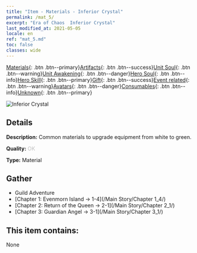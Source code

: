 ```yaml
---
title: "Item - Materials - Inferior Crystal"
permalink: /mat_5/
excerpt: "Era of Chaos  Inferior Crystal"
last_modified_at: 2021-05-05
locale: en
ref: "mat_5.md"
toc: false
classes: wide
---
```

 [Materials](/Items/){: .btn .btn--primary}[Artifacts](/Items/Artifacts/){: .btn .btn--success}[Unit Soul](/Items/UnitSoul/){: .btn .btn--warning}[Unit Awakening](/Items/UnitAwakening/){: .btn .btn--danger}[Hero Soul](/Items/HeroSoul/){: .btn .btn--info}[Hero Skill](/Items/HeroSkill/){: .btn .btn--primary}[Gift](/Items/Gift/){: .btn .btn--success}[Event related](/Items/Events/){: .btn .btn--warning}[Avatars](/Items/Avatars/){: .btn .btn--danger}[Consumables](/Items/Consumables/){: .btn .btn--info}[Unknown](/Items/Unknown/){: .btn .btn--primary}

 ![Inferior Crystal](/images/t/i_cailiao_shuijing1.png)

## Details
 **Description:** Common materials to upgrade equipment from white to green.

 **Quality:** <span style="color: #C0C0C0">OK</span>

 **Type:** Material

## Gather

*    Guild Adventure 
*    [Chapter 1: Evenmorn Island -> 1-4](/Main Story/Chapter 1_4/) 
*    [Chapter 2: Return of the Queen -> 2-1](/Main Story/Chapter 2_1/) 
*    [Chapter 3: Guardian Angel -> 3-1](/Main Story/Chapter 3_1/) 

## This item contains:

  None

